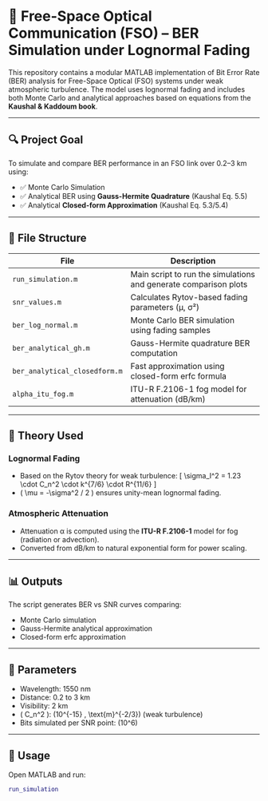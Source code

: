 # 📡 Free-Space Optical Communication (FSO) – BER Simulation under Lognormal Fading

This repository contains a modular MATLAB implementation of Bit Error Rate (BER) analysis for Free-Space Optical (FSO) systems under weak atmospheric turbulence. The model uses lognormal fading and includes both Monte Carlo and analytical approaches based on equations from the **Kaushal & Kaddoum book**.

---

## 🔍 Project Goal

To simulate and compare BER performance in an FSO link over 0.2–3 km using:

- ✅ Monte Carlo Simulation
- ✅ Analytical BER using **Gauss-Hermite Quadrature** (Kaushal Eq. 5.5)
- ✅ Analytical **Closed-form Approximation** (Kaushal Eq. 5.3/5.4)

---

## 📁 File Structure

| File                          | Description |
|------------------------------|-------------|
| `run_simulation.m`           | Main script to run the simulations and generate comparison plots |
| `snr_values.m`               | Calculates Rytov-based fading parameters (μ, σ²) |
| `ber_log_normal.m`           | Monte Carlo BER simulation using fading samples |
| `ber_analytical_gh.m`        | Gauss-Hermite quadrature BER computation |
| `ber_analytical_closedform.m`| Fast approximation using closed-form erfc formula |
| `alpha_itu_fog.m`            | ITU-R F.2106-1 fog model for attenuation (dB/km) |

---

## 📘 Theory Used

### Lognormal Fading
- Based on the Rytov theory for weak turbulence:
  \[
  \sigma_I^2 = 1.23 \cdot C_n^2 \cdot k^{7/6} \cdot R^{11/6}
  \]
- \( \mu = -\sigma^2 / 2 \) ensures unity-mean lognormal fading.

### Atmospheric Attenuation
- Attenuation α is computed using the **ITU-R F.2106-1** model for fog (radiation or advection).
- Converted from dB/km to natural exponential form for power scaling.

---

## 📊 Outputs

The script generates BER vs SNR curves comparing:

- Monte Carlo simulation
- Gauss-Hermite analytical approximation
- Closed-form erfc approximation

---

## 🔧 Parameters

- Wavelength: 1550 nm  
- Distance: 0.2 to 3 km  
- Visibility: 2 km  
- \( C_n^2 \): \(10^{-15} \, \text{m}^{-2/3}\) (weak turbulence)  
- Bits simulated per SNR point: \(10^6\)  

---

## 📌 Usage

Open MATLAB and run:
```matlab
run_simulation
